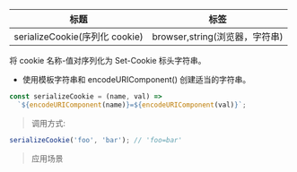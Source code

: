| 标题                           | 标签                           |
| ------------------------------ | ------------------------------ |
| serializeCookie(序列化 cookie) | browser,string(浏览器，字符串) |

将 cookie 名称-值对序列化为 Set-Cookie 标头字符串。

- 使用模板字符串和 encodeURIComponent() 创建适当的字符串。

```js
const serializeCookie = (name, val) =>
  `${encodeURIComponent(name)}=${encodeURIComponent(val)}`;
```

> 调用方式:

```js
serializeCookie('foo', 'bar'); // 'foo=bar'
```

> 应用场景
